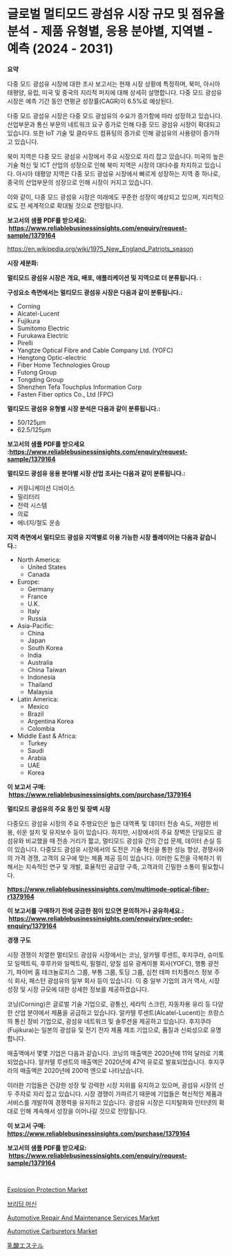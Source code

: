 <p><h1>글로벌 멀티모드 광섬유 시장 규모 및 점유율 분석 - 제품 유형별, 응용 분야별, 지역별 - 예측 (2024 - 2031)</h1></p><p><strong>요약</strong></p>
<p><p>다중 모드 광섬유 시장에 대한 조사 보고서는 현재 시장 상황에 특정하며, 북미, 아시아 태평양, 유럽, 미국 및 중국의 지리적 퍼지에 대해 상세히 설명합니다. 다중 모드 광섬유 시장은 예측 기간 동안 연평균 성장률(CAGR)이 6.5%로 예상된다.</p><p>다중 모드 광섬유 시장은 다중 모드 광섬유의 수요가 증가함에 따라 성장하고 있습니다. 산업부문과 통신 부문의 네트워크 요구 증가로 인해 다중 모드 광섬유 시장이 확대되고 있습니다. 또한 IoT 기술 및 클라우드 컴퓨팅의 증가로 인해 광섬유의 사용량이 증가하고 있습니다.</p><p>북미 지역은 다중 모드 광섬유 시장에서 주요 시장으로 자리 잡고 있습니다. 미국의 높은 기술 혁신 및 ICT 산업의 성장으로 인해 북미 지역은 시장의 대다수를 차지하고 있습니다. 아시아 태평양 지역은 다중 모드 광섬유 시장에서 빠르게 성장하는 지역 중 하나로, 중국의 산업부문의 성장으로 인해 시장이 커지고 있습니다.</p><p>이와 같이, 다중 모드 광섬유 시장은 미래에도 꾸준한 성장이 예상되고 있으며, 지리적으로도 전 세계적으로 확대될 것으로 전망됩니다.</p></p>
<p><strong>보고서의 샘플 PDF를 받으세요: &nbsp;<a href="https://www.reliablebusinessinsights.com/enquiry/request-sample/1379164">https://www.reliablebusinessinsights.com/enquiry/request-sample/1379164</a></strong></p>
<p><a href="https://en.wikipedia.org/wiki/1975_New_England_Patriots_season">https://en.wikipedia.org/wiki/1975_New_England_Patriots_season</a></p>
<p><strong>시장 세분화:</strong></p>
<p><strong> 멀티모드 광섬유 시장은 개요, 배포, 애플리케이션 및 지역으로 더 분류됩니다. :</strong></p>
<p><strong>구성요소 측면에서는 멀티모드 광섬유 시장은 다음과 같이 분류됩니다.:</strong></p>
<p><ul><li>Corning</li><li>Alcatel-Lucent</li><li>Fujikura</li><li>Sumitomo Electric</li><li>Furukawa Electric</li><li>Pirelli</li><li>Yangtze Optical Fibre and Cable Company Ltd. (YOFC)</li><li>Hengtong Optic-electric</li><li>Fiber Home Technologies Group</li><li>Futong Group</li><li>Tongding Group</li><li>Shenzhen Tefa Touchplus Information Corp</li><li>Fasten Fiber optics Co., Ltd (FPC)</li></ul></p>
<p><strong> 멀티모드 광섬유 유형별 시장 분석은 다음과 같이 분류됩니다.:</strong></p>
<p><ul><li>50/125μm</li><li>62.5/125μm</li></ul></p>
<p><strong>보고서의 샘플 PDF를 받으세요 :<a href="https://www.reliablebusinessinsights.com/enquiry/request-sample/1379164">https://www.reliablebusinessinsights.com/enquiry/request-sample/1379164</a></strong></p>
<p><strong> 멀티모드 광섬유 응용 분야별 시장 산업 조사는 다음과 같이 분류됩니다.:</strong></p>
<p><ul><li>커뮤니케이션 디바이스</li><li>밀리터리</li><li>전력 시스템</li><li>의료</li><li>에너지/철도 운송</li></ul></p>
<p><strong>지역 측면에서 멀티모드 광섬유 지역별로 이용 가능한 시장 플레이어는 다음과 같습니다.:</strong></p>
<p><ul>
    <li>
        North America:
        <ul>
            <li>United States</li>
            <li>Canada</li>
        </ul>
    </li>
    <li>
        Europe:
        <ul>
            <li>Germany</li>
            <li>France</li>
            <li>U.K.</li>
            <li>Italy</li>
            <li>Russia</li>
        </ul>
    </li>
    <li>
        Asia-Pacific:
        <ul>
            <li>China</li>
            <li>Japan</li>
            <li>South Korea</li>
            <li>India</li>
            <li>Australia</li>
            <li>China Taiwan</li>
            <li>Indonesia</li>
            <li>Thailand</li>
            <li>Malaysia</li>
        </ul>
    </li>
    <li>
        Latin America:
        <ul>
            <li>Mexico</li>
            <li>Brazil</li>
            <li>Argentina Korea</li>
            <li>Colombia</li>
        </ul>
    </li>
    <li>
        Middle East & Africa:
        <ul>
            <li>Turkey</li>
            <li>Saudi</li>
            <li>Arabia</li>
            <li>UAE</li>
            <li>Korea</li>
        </ul>
    </li>
    </ul></p>
<p><strong>이 보고서 구매: &nbsp;<a href="https://www.reliablebusinessinsights.com/purchase/1379164">https://www.reliablebusinessinsights.com/purchase/1379164</a></strong></p>
<p><strong>멀티모드 광섬유의 주요 동인 및 장벽 시장</strong></p>
<p><p>다중모드 광섬유 시장의 주요 주행요인은 높은 대역폭 및 데이터 전송 속도, 저렴한 비용, 쉬운 설치 및 유지보수 등이 있습니다. 하지만, 시장에서의 주요 장벽은 단일모드 광섬유와 비교했을 때 전송 거리가 짧고, 멀티모드 광섬유 간의 간섭 문제, 데이터 손실 등이 있습니다. 다중모드 광섬유 시장에서의 도전은 기술 혁신을 통한 성능 향상, 경쟁사와의 가격 경쟁, 고객의 요구에 맞는 제품 제공 등이 있습니다. 이러한 도전을 극복하기 위해서는 지속적인 연구 및 개발, 효율적인 공급망 구축, 고객과의 긴밀한 소통이 필요합니다.</p></p>
<p><strong><a href="https://www.reliablebusinessinsights.com/multimode-optical-fiber-r1379164">https://www.reliablebusinessinsights.com/multimode-optical-fiber-r1379164</a></strong></p>
<p><strong>이 보고서를 구매하기 전에 궁금한 점이 있으면 문의하거나 공유하세요.: &nbsp;<a href="https://www.reliablebusinessinsights.com/enquiry/pre-order-enquiry/1379164">https://www.reliablebusinessinsights.com/enquiry/pre-order-enquiry/1379164</a></strong></p>
<p><strong>경쟁 구도</strong></p>
<p><p>시장 경쟁이 치열한 멀티모드 광섬유 시장에서는 코닝, 알카텔 루센트, 후지쿠라, 슈미토모 일렉트릭, 후루카와 일렉트릭, 필렐리, 양질 섬유 광케이블 회사(YOFC), 행통 광전기, 파이버 홈 테크놀로지스 그룹, 부통 그룹, 토딩 그룹, 심천 테파 터치플러스 정보 주식 회사, 패스턴 광섬유의 일부 회사 등이 있습니다. 이 중 일부 기업의 과거 역사, 시장 성장 및 시장 규모에 대한 상세한 정보를 제공하겠습니다.</p><p>코닝(Corning)은 글로벌 기술 기업으로, 광통신, 세라믹 스크린, 자동차용 유리 등 다양한 산업 분야에서 제품을 공급하고 있습니다. 알카텔 루센트(Alcatel-Lucent)는 프랑스의 통신 장비 기업으로, 광섬유 네트워크 및 솔루션을 제공하고 있습니다. 후지쿠라(Fujikura)는 일본의 광섬유 및 전기 전자 제품 제조 기업으로, 품질과 신뢰성으로 유명합니다.</p><p>매출액에서 몇몇 기업은 다음과 같습니다. 코닝의 매출액은 2020년에 11억 달러로 기록되었습니다. 알카텔 루센트의 매출액은 2020년에 47억 유로로 발표되었습니다. 후지쿠라의 매출액은 2020년에 200억 엔으로 나타났습니다.</p><p>이러한 기업들은 건강한 성장 및 강력한 시장 지위를 유지하고 있으며, 광섬유 시장의 선두 주자로 자리 잡고 있습니다. 시장 경쟁이 가파르기 때문에 기업들은 혁신적인 제품과 서비스를 개발하여 경쟁력을 유지하고 있습니다. 광섬유 시장은 디지털화와 인터넷의 확대로 인해 계속해서 성장을 이어나갈 것으로 전망됩니다.</p></p>
<p><strong>이 보고서 구매: &nbsp; <a href="https://www.reliablebusinessinsights.com/purchase/1379164">https://www.reliablebusinessinsights.com/purchase/1379164</a></strong></p>
<p><strong>보고서의 샘플 PDF를 받으세요: &nbsp;<a href="https://www.reliablebusinessinsights.com/enquiry/request-sample/1379164">https://www.reliablebusinessinsights.com/enquiry/request-sample/1379164</a></strong><strong></strong></p>
<p>&nbsp;</p>
<p><p><a href="https://www.linkedin.com/pulse/global-explosion-protection-market-share-growth-opportunities-kfxkf">Explosion Protection Market</a></p><p><a href="https://medium.com/@bobbyreitenberg879562023/%ED%98%B8%ED%9D%A1%EA%B8%B0-%EA%B8%B0%EA%B3%84-%EC%82%B0%EC%97%85%EC%97%90-%EB%8C%80%ED%95%9C-%ED%86%B5%EC%B0%B0-2031%EB%85%84%EA%B9%8C%EC%A7%80%EC%9D%98-%EC%8B%9C%EC%9E%A5-%EA%B8%88%EC%9C%B5-%EC%83%81%ED%83%9C-%EC%8B%9C%EC%9E%A5-%EA%B7%9C%EB%AA%A8-%EB%B0%8F-%EC%88%98%EC%9D%B5-%EB%B6%84%EC%84%9D-a2c0caa977be">브리딩 머신</a></p><p><a href="https://github.com/vimar16th/Market-Research-Report-List-5/blob/main/automotive-repair-and-maintenance-services-market.md">Automotive Repair And Maintenance Services Market</a></p><p><a href="https://github.com/JameTravis/Market-Research-Report-List-6/blob/main/automotive-carburetors-market.md">Automotive Carburetors Market</a></p><p><a href="https://medium.com/@susanjprice851/%E3%83%A9%E3%82%AF%E3%83%86%E3%83%BC%E3%83%88%E3%82%A8%E3%82%B9%E3%83%86%E3%83%AB%E5%B8%82%E5%A0%B4%E8%A6%8F%E6%A8%A1-%E3%82%B7%E3%82%A7%E3%82%A2-%E3%83%88%E3%83%AC%E3%83%B3%E3%83%89%E5%88%86%E6%9E%90%E3%83%AC%E3%83%9D%E3%83%BC%E3%83%88-%E3%82%A8%E3%83%B3%E3%83%89%E3%83%A6%E3%83%BC%E3%82%B9%E5%88%A5-%E3%82%A8%E3%83%AC%E3%82%AF%E3%83%88%E3%83%AD%E3%83%8B%E3%82%AF%E3%82%B9-%E5%A1%97%E6%96%99%E3%81%A8%E3%82%A4%E3%83%B3%E3%82%AF-%E8%BE%B2%E8%96%AC-%E5%8C%BB%E8%96%AC%E5%93%81-%E9%A3%9F%E5%93%81%E9%A3%B2%E6%96%99-%E3%81%9D%E3%81%AE%E4%BB%96-%E5%8E%9F%E6%96%99%E5%88%A5-2031%E5%B9%B4%E3%81%BE%E3%81%A7%E3%81%AE%E4%BA%88%E6%B8%AC-b341d8d6db30">乳酸エステル</a></p></p>